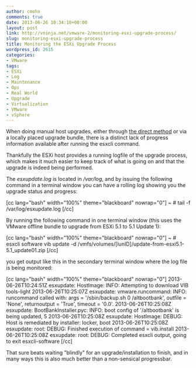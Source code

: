 ```yaml
---
author: cmohn
comments: true
date: 2013-06-26 10:34:18+00:00
layout: post
link: http://vninja.net/vmware-2/monitoring-esxi-upgrade-process/
slug: monitoring-esxi-upgrade-process
title: Monitoring the ESXi Upgrade Process
wordpress_id: 2615
categories:
- VMware
tags:
- ESXi
- Log
- Maintenance
- Ops
- Real World
- Upgrade
- Virtualization
- VMware
- vSphere
---
```


When doing manual host upgrades, either through [the direct method](http://vninja.net/vmware-2/quick-dirty-esxi-5-1u1-upgrade/) or via a locally placed upgrade bundle, there is a distinct lack of progress information available after running the esxcli command. 

Thankfully the ESXi host provides a running logfile of the upgrade process, which makes it much easier to keep track of what is going on and that the upgrade is indeed being performed.

The _esxupdate.log_ is located in _/var/log_, and by issuing the following command in a terminal window you can have a rolling log showing you the upgrade status and progress:

[cc lang="bash" width="100%" theme="blackboard" nowrap="0"]
~ # tail -f /var/log/esxupdate.log
[/cc]

By running the following command in one terminal window (this uses the VMware offline bundle to upgrade from ESXi 5.1 to 5.1 Update 1):

[cc lang="bash" width="100%" theme="blackboard" nowrap="0"]
~ # esxcli software vib update -d /vmfs/volumes/[lunID]/update-from-esxi5.1-5.1_update01.zip
[/cc]

you get output like this in the secondary terminal window where the log file is being monitored:

[cc lang="bash" width="100%" theme="blackboard" nowrap="0"]
2013-06-26T10:24:51Z esxupdate: HostImage: INFO: Attempting to download VIB tools-light
2013-06-26T10:25:07Z esxupdate: vmware.runcommand: INFO: runcommand called with: args = '/sbin/backup.sh 0 /altbootbank', outfile = 'None', returnoutput = 'True', timeout = '0.0'.
2013-06-26T10:25:08Z esxupdate: BootBankInstaller.pyc: INFO: boot config of '/altbootbank' is being updated, 5
2013-06-26T10:25:08Z esxupdate: HostImage: DEBUG: Host is remediated by installer: locker, boot
2013-06-26T10:25:08Z esxupdate: root: DEBUG: Finished execution of command = vib.install
2013-06-26T10:25:08Z esxupdate: root: DEBUG: Completed esxcli output, going to exit esxcli-software
[/cc]

That sure beats waiting "blindly" for an upgrade/installation to finish, and in many ways this is also much better than a non-sensical progressbar.
